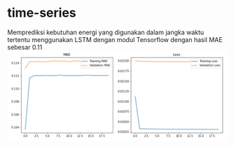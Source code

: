 # time-series
Memprediksi kebutuhan energi yang digunakan dalam jangka waktu tertentu menggunakan LSTM dengan modul Tensorflow dengan hasil MAE sebesar 0.11
![](MAE%20and%20Loss.PNG)
